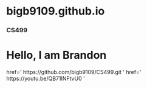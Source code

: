 # bigb9109.github.io
### CS499
<h1>Hello, I am Brandon</h1>
<a>href=' https://github.com/bigb9109/CS499.git '</a> 
<a>href=' https://youtu.be/QB71INFtvU0 '</a>
